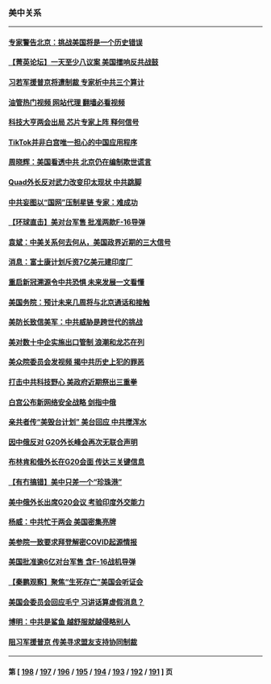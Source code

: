### 美中关系
---
#### [专家警告北京：挑战美国将是一个历史错误](../../pages/nf1412576/n13942591.md?03041245) 
#### [【菁英论坛】一天至少八议案 美国擂响反共战鼓](../../pages/nf1412576/n13942561.md?03041245) 
#### [习若军援普京将遭制裁 专家析中共三个算计](../../pages/nf1412576/n13941775.md?03041245) 
#### [油管热门视频 网站代理 翻墙必看视频](http://138.2.39.72:81/youtube.html?epic-marker?03041245)
#### [科技大亨两会出局 芯片专家上阵 释何信号](../../pages/nf1412576/n13942518.md?03041245) 
#### [TikTok并非白宫唯一担心的中国应用程序](../../pages/nf1412576/n13942494.md?03041245) 
#### [周晓辉：美国看透中共 北京仍在编制欺世谎言](../../pages/nf1412576/n13942491.md?03041245) 
#### [Quad外长反对武力改变印太现状 中共跳脚](../../pages/nf1412576/n13942426.md?03041245) 
#### [中共妄图以“国网”压制星链 专家：难成功](../../pages/nf1412576/n13942178.md?03041245) 
#### [【环球直击】美对台军售 批准两款F-16导弹](../../pages/nf1412576/n13941840.md?03041245) 
#### [袁斌：中美关系何去何从，美国政界近期的三大信号](../../pages/nf1412576/n13942214.md?03041245) 
#### [消息：富士康计划斥资7亿美元建印度厂](../../pages/nf1412576/n13942138.md?03041245) 
#### [重启新冠溯源令中共恐惧 未来发展一文看懂](../../pages/nf1412576/n13941816.md?03041245) 
#### [美国务院：预计未来几周将与北京通话和接触](../../pages/nf1412576/n13941886.md?03041245) 
#### [美防长致信美军：中共威胁是跨世代的挑战](../../pages/nf1412576/n13941972.md?03041245) 
#### [美对数十中企实施出口管制 浪潮和龙芯在列](../../pages/nf1412576/n13941870.md?03041245) 
#### [美众院委员会发视频 揭中共历史上犯的罪恶](../../pages/nf1412576/n13941865.md?03041245) 
#### [打击中共科技野心 美政府近期祭出三重拳](../../pages/nf1412576/n13941825.md?03041245) 
#### [白宫公布新网络安全战略 剑指中俄](../../pages/nf1412576/n13941733.md?03041245) 
#### [亲共者传“美毁台计划” 美台回应 中共搅浑水](../../pages/nf1412576/n13941364.md?03041245) 
#### [因中俄反对 G20外长峰会再次无联合声明](../../pages/nf1412576/n13941726.md?03041245) 
#### [布林肯和俄外长在G20会面 传达三关键信息](../../pages/nf1412576/n13941678.md?03041245) 
#### [【有冇搞错】美中只差一个“珍珠港”](../../pages/nf1412576/n13941423.md?03041245) 
#### [美中俄外长出席G20会议 考验印度外交能力](../../pages/nf1412576/n13941393.md?03041245) 
#### [杨威：中共忙于两会 美国密集亮牌](../../pages/nf1412576/n13941154.md?03041245) 
#### [美参院一致要求拜登解密COVID起源情报](../../pages/nf1412576/n13941341.md?03041245) 
#### [美国批准逾6亿对台军售 含F-16战机导弹](../../pages/nf1412576/n13941203.md?03041245) 
#### [【秦鹏观察】聚焦“生死存亡”美国会听证会](../../pages/nf1412576/n13941040.md?03041245) 
#### [美国会委员会回应毛宁 习讲话算虚假消息？](../../pages/nf1412576/n13941031.md?03041245) 
#### [博明：中共是鲨鱼 越舒服就越侵略别人](../../pages/nf1412576/n13940945.md?03041245) 
#### [阻习军援普京 传美寻求盟友支持协同制裁](../../pages/nf1412576/n13940971.md?03041245) 

---
#### 第 [ [198](./198.md?03041245) / [197](./197.md?03041245) / [196](./196.md?03041245) / [195](./195.md?03041245) / [194](./194.md?03041245) / [193](./193.md?03041245) / [192](./192.md?03041245) / [191](./191.md?03041245) ] 页
